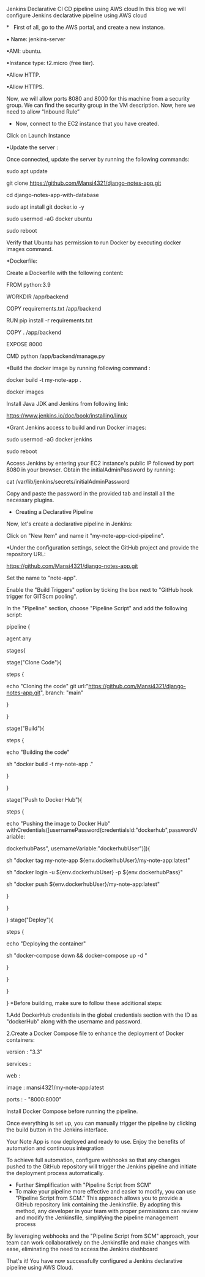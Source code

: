 Jenkins Declarative CI CD pipeline using AWS cloud
In this blog we will configure Jenkins declarative pipeline using AWS cloud

*   First of all, go to the AWS portal, and create a new instance. 

• Name: jenkins-server

•AMI: ubuntu.

•Instance type: t2.micro (free tier).

•Allow HTTP.

•Allow HTTPS.

Now, we will allow ports 8080 and 8000 for this machine from a security group. We can find the security group in the VM description. Now, here we need to allow “Inbound Rule”
* Now, connect to the EC2 instance that you have created.

Click on Launch Instance

•Update the server :

Once connected, update the server by running the following commands:

sudo apt update

git clone https://github.com/Mansi4321/django-notes-app.git

cd django-notes-app-with-database

sudo apt install git docker.io -y

sudo usermod -aG docker ubuntu

sudo reboot

Verify that Ubuntu has permission to run Docker by executing docker images command.

*Dockerfile:

Create a Dockerfile with the following content:

FROM python:3.9

WORKDIR /app/backend

COPY requirements.txt /app/backend

RUN pip install -r requirements.txt

COPY . /app/backend

EXPOSE 8000

CMD python /app/backend/manage.py

*Build the docker image by running following command :

docker build -t my-note-app .

docker images

Install Java JDK and Jenkins from following link:

https://www.jenkins.io/doc/book/installing/linux

*Grant Jenkins access to build and run Docker images:

sudo usermod -aG docker jenkins

sudo reboot

Access Jenkins by entering your EC2 instance's public IP followed by port 8080 in your browser. Obtain the initialAdminPassword by running:

cat /var/lib/jenkins/secrets/initialAdminPassword

Copy and paste the password in the provided tab and install all the necessary plugins.

* Creating a Declarative Pipeline

Now, let's create a declarative pipeline in Jenkins:

Click on "New Item" and name it "my-note-app-cicd-pipeline".

*Under the configuration settings, select the GitHub project and provide the repository URL:

https://github.com/Mansi4321/django-notes-app.git

Set the name to "note-app".

Enable the "Build Triggers" option by ticking the box next to "GitHub hook trigger for GITScm pooling".

In the "Pipeline" section, choose "Pipeline Script" and add the following script:

pipeline {

agent any

stages{

stage("Clone Code"){

steps {

echo "Cloning the code"
git url:"https://github.com/Mansi4321/django-notes-app.git", branch: "main"

}

}

stage("Build"){

steps {

echo "Building the code"

sh "docker build -t my-note-app ."

}

}

stage("Push to Docker Hub"){

steps {

echo "Pushing the image to Docker Hub"
withCredentials([usernamePassword(credentialsId:"dockerhub",passwordVariable:

dockerhubPass", usernameVariable:"dockerhubUser")]){

sh "docker tag my-note-app ${env.dockerhubUser}/my-note-app:latest"

sh "docker login -u ${env.dockerhubUser} -p ${env.dockerhubPass}"

sh "docker push ${env.dockerhubUser}/my-note-app:latest"

}

}

}
stage("Deploy"){

steps {

echo "Deploying the container"

sh "docker-compose down && docker-compose up -d "

}

}

}

}
*Before building, make sure to follow these additional steps:

1.Add DockerHub credentials in the global credentials section with the ID as "dockerHub" along with the username and password.

2.Create a Docker Compose file to enhance the deployment of Docker containers:

version : "3.3"

services :

web :

image : mansi4321/my-note-app:latest

ports : - "8000:8000"

Install Docker Compose before running the pipeline.

Once everything is set up, you can manually trigger the pipeline by clicking the build button in the Jenkins interface.

Your Note App is now deployed and ready to use. Enjoy the benefits of automation and continuous integration

To achieve full automation, configure webhooks so that any changes pushed to the GitHub repository will trigger the Jenkins pipeline and initiate the deployment process automatically.

* Further Simplification with "Pipeline Script from SCM"
* To make your pipeline more effective and easier to modify, you can use "Pipeline Script from SCM." This approach allows you to provide a GitHub repository link containing the Jenkinsfile. By adopting this method, any developer in your team with proper permissions can review and modify the Jenkinsfile, simplifying the pipeline management process

By leveraging webhooks and the "Pipeline Script from SCM" approach, your team can work collaboratively on the Jenkinsfile and make changes with ease, eliminating the need to access the Jenkins dashboard

That's it! You have now successfully configured a Jenkins declarative pipeline using AWS Cloud.



